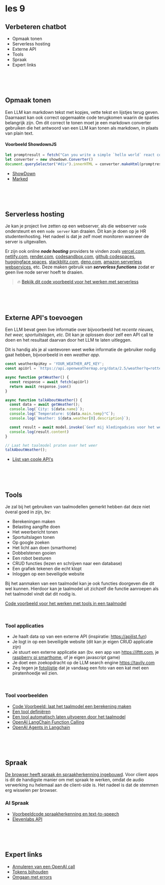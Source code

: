 # les 9

## Verbeteren chatbot

- Opmaak tonen
- Serverless hosting
- Externe API
- Tools
- Spraak 
- Expert links

<br><br><br>

## Opmaak tonen

Een LLM kan markdown tekst met kopjes, vette tekst en lijstjes terug geven. Daarnaast kan ook correct opgemaakte code terugkomen waarin de spaties belangrijk zijn. Om dit correct te tonen moet je een markdown converter gebruiken die het antwoord van een LLM kan tonen als markdown, in plaats van plain text.

#### Voorbeeld ShowdownJS

```js
let promptresult = fetch("Can you write a simple `hello world` react component?")
let converter = new showdown.Converter()
document.querySelector("#div").innerHTML = converter.makeHtml(promptresult);
```

- [ShowDown](https://showdownjs.com)
- [Marked](https://marked.js.org)

<br><Br><br>


## Serverless hosting

Je kan je project live zetten op een webserver, als die webserver `node` ondersteunt en een `node server` kan draaien. Dit kan je doen op je HR studentenhosting. Het nadeel is dat je zelf moet monitoren wanneer de server is uitgevallen.

Er zijn ook online ***node hosting*** providers te vinden zoals [vercel.com](https://vercel.com), [netlify.com](https://netlify.com), [render.com](https://render.com), [codesandbox.com](https://codesandbox.com), [github codespaces](https://github.com/features/codespaces), [huggingface spaces](https://huggingface.co/spaces), [stackblitz.com](https://stackblitz.com), [deno.com](https://deno.com), [amazon serverless webservices](https://aws.amazon.com/serverless/), etc. Deze maken gebruik van ***serverless functions*** zodat er geen live node server hoeft te draaien.

> 🔥 [Bekijk dit code voorbeeld voor het werken met serverless](./serverless.md)

<br><br><br>

## Externe API's toevoegen

Een LLM bevat geen live informatie over bijvoorbeeld het *recente nieuws, het weer, sportuitslagen, etc.* Dit kan je oplossen door zelf een API call te doen en het resultaat daarvan door het LLM te laten uitleggen. 

Dit is handig als je al vantevoren weet welke informatie de gebruiker nodig gaat hebben, bijvoorbeeld in een *weather app*.

```js
const weatherApiKey = 'YOUR_WEATHER_API_KEY';
const apiUrl = `https://api.openweathermap.org/data/2.5/weather?q=rotterdam&appid=${weatherApiKey}&units=metric`;

async function getWeather() {
  const response = await fetch(apiUrl)
  return await response.json()
}

async function talkAboutWeather() {
  const data = await getWeather();
  console.log(`City: ${data.name}`);
  console.log(`Temperature: ${data.main.temp}°C`);
  console.log(`Weather: ${data.weather[0].description}`);

  const result = await model.invoke(`Geef mij kledingadvies voor het weer ${data.weather[0].description} met een temperatuur van ${data.main.temp}`)
  console.log(result.content)
}

// Laat het taalmodel praten over het weer
talkAboutWeather();
```

- [Lijst van coole API's](https://apilist.fun)

<br><br><br>

## Tools

Je zal bij het gebruiken van taalmodellen gemerkt hebben dat deze niet óveral goed in zijn, bv:

-	Berekeningen maken
-	Belasting aangifte doen
-	Het weerbericht tonen
-	Sportuitslagen tonen
-	Op google zoeken
-	Het licht aan doen (smarthome)
-	Dobbelstenen gooien
-	Een robot besturen
-	CRUD functies (lezen en schrijven naar een database)
-	Een grafiek tekenen die echt klopt
-	Inloggen op een beveiligde website

Bij het aanmaken van een taalmodel kan je ook functies doorgeven die dit wel kunnen. Hierdoor kan je taalmodel uit zichzelf die functie aanroepen als het taalmodel vindt dat dit nodig is.

[Code voorbeeld voor het werken met tools in een taalmodel](../snippets/functions.md)

<br>

### Tool applicaties

-	Je haalt data op van een externe API (inspiratie: https://apilist.fun)
-	Je logt in op een beveiligde website (dit kan je eigen CRUD applicatie zijn)
-	Je stuurt een externe applicatie aan (bv. een app van https://ifttt.com, je [raspberry pi smarthome](https://www.home-assistant.io/installation/raspberrypi/), of je eigen javascript game)
-	Je doet een zoekopdracht op de LLM search engine https://tavily.com
-	Zeg tegen je [fotolijstje](https://www.youtube.com/watch?v=L5PvQj1vfC4) dat je vandaag een foto van een kat met een piratenhoedje wil zien.

<br>

### Tool voorbeelden

- [Code Voorbeeld: laat het taalmodel een berekening maken](../snippets/functions.md)
- [Een tool definiëren](https://js.langchain.com/docs/concepts/tools/)
- [Een tool automatisch laten uitvoeren door het taalmodel](https://js.langchain.com/docs/concepts/tool_calling/)
- [OpenAI LangChain Function Calling](https://js.langchain.com/docs/integrations/chat/openai)
- [OpenAI Agents in Langchain](https://js.langchain.com/docs/modules/agents/)



<br><br><br>

## Spraak

[De browser heeft spraak én spraakherkenning ingebouwd](https://github.com/HR-CMGT/PRG08-2024-2025/blob/main/snippets/speech.md). Voor client apps is dit de handigste manier om met spraak te werken, omdat de audio verwerking nu helemaal aan de client-side is. Het nadeel is dat de stemmen erg wisselen per browser.

### AI Spraak

- [Voorbeeldcode spraakherkenning en text-to-speech](./audio.md)
- [Elevenlabs API](https://elevenlabs.io/docs/api-reference/text-to-speech/convert)

<br><br><br>









## Expert links

- [Annuleren van een OpenAI call](https://js.langchain.com/docs/modules/model_io/llms/cancelling_requests)
- [Tokens bijhouden](https://js.langchain.com/docs/modules/model_io/llms/token_usage_tracking)
- [Omgaan met errors](https://js.langchain.com/docs/modules/model_io/llms/dealing_with_api_errors)

